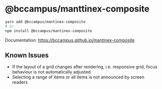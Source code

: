 # @bccampus/manttinex-composite

```sh
yarn add @bccampus/mantinex-composite
# or
npm install @bccampus/mantinex-composite
```

Documentation: https://bccampus.github.io/mantinex-composite

## Known Issues

- If the layout of a grid changes after rendering, i.e. responsive grid, focus behaviour is not automatically adjusted.
- Selecting a range of items or all items is not announced by screen readers
